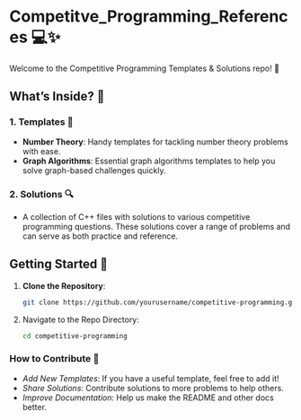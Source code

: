 # Competitve_Programming_References 💻✨

Welcome to the Competitive Programming Templates & Solutions repo! 🚀 

## **What’s Inside?** 📂

### **1. Templates** 📝
- **Number Theory**: Handy templates for tackling number theory problems with ease.
- **Graph Algorithms**: Essential graph algorithms templates to help you solve graph-based challenges quickly.

### **2. Solutions** 🔍
- A collection of C++ files with solutions to various competitive programming questions. These solutions cover a range of problems and can serve as both practice and reference.

## **Getting Started** 🚀

1. **Clone the Repository**:
   ```bash
   git clone https://github.com/yourusername/competitive-programming.git
   ```
2. Navigate to the Repo Directory:
   ```bash
   cd competitive-programming
   ```

### How to Contribute 🤝
- *Add New Templates*: If you have a useful template, feel free to add it!
- *Share Solutions*: Contribute solutions to more problems to help others.
- *Improve Documentation*: Help us make the README and other docs better.
